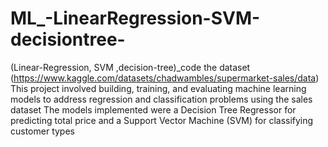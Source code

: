 # ML_-LinearRegression-SVM-decisiontree-
(Linear-Regression, SVM ,decision-tree)_code
the dataset (https://www.kaggle.com/datasets/chadwambles/supermarket-sales/data)
This project involved building, training, and evaluating machine learning models to address regression and classification problems using the sales dataset
The models implemented were a Decision Tree Regressor for predicting total price and a Support Vector Machine (SVM) for classifying customer types
